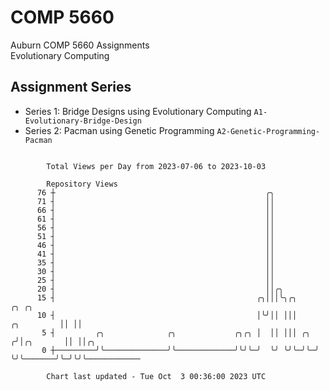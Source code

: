 # COMP 5660
Auburn COMP 5660 Assignments  
Evolutionary Computing

## Assignment Series
- Series 1: Bridge Designs using Evolutionary Computing `A1-Evolutionary-Bridge-Design`
- Series 2: Pacman using Genetic Programming `A2-Genetic-Programming-Pacman`

```

        Total Views per Day from 2023-07-06 to 2023-10-03

        Repository Views
      76 ┼                                               ╭╮
      71 ┤                                               ││
      66 ┤                                               ││
      61 ┤                                               ││
      56 ┤                                               ││
      51 ┤                                               ││
      46 ┤                                               ││
      41 ┤                                               ││
      35 ┤                                               ││
      30 ┤                                               ││
      25 ┤                                               ││
      20 ┤                                               ││╭╮
      15 ┤                                             ╭╮│││╰╮╭╮                ╭╮ ╭╮
      10 ┤                                             │╰╯││ │││     ╭╮         ││ ││
       5 ┤         ╭╮              ╭╮             ╭╮╭╮ │  ││ │││ ╭╮ ╭╯│╭╮       ││ ││╭╮
       0 ┼─────────╯╰──────────────╯╰─────────────╯╰╯╰─╯  ╰╯ ╰╯╰─╯╰─╯ ╰╯╰───────╯╰─╯╰╯╰────────────

        Chart last updated - Tue Oct  3 00:36:00 2023 UTC
        
```
